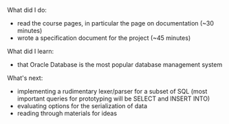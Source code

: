 What did I do:
- read the course pages, in particular the page on documentation (~30 minutes)
- wrote a specification document for the project (~45 minutes)

What did I learn:
- that Oracle Database is the most popular database management system

What's next:
- implementing a rudimentary lexer/parser for a subset of SQL (most important
  queries for prototyping will be SELECT and INSERT INTO)
- evaluating options for the serialization of data
- reading through materials for ideas
